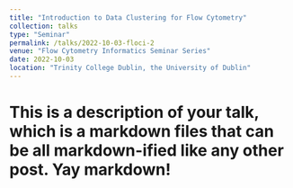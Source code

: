 ```yaml
---
title: "Introduction to Data Clustering for Flow Cytometry"
collection: talks
type: "Seminar"
permalink: /talks/2022-10-03-floci-2
venue: "Flow Cytometry Informatics Seminar Series"
date: 2022-10-03
location: "Trinity College Dublin, the University of Dublin"
---
```


# This is a description of your talk, which is a markdown files that can be all markdown-ified like any other post. Yay markdown!
